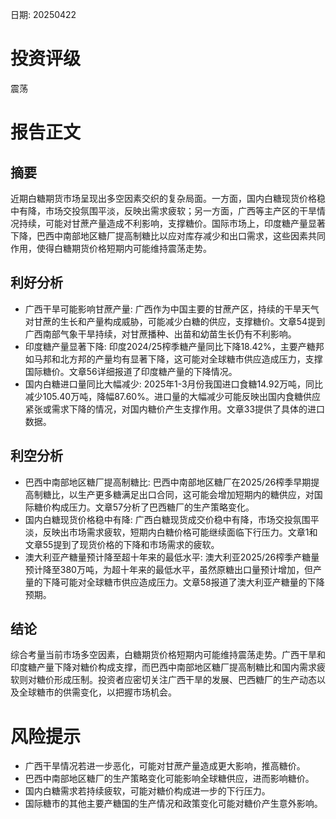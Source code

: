 
日期: 20250422

# 投资评级

震荡

# 报告正文

## 摘要

近期白糖期货市场呈现出多空因素交织的复杂局面。一方面，国内白糖现货价格稳中有降，市场交投氛围平淡，反映出需求疲软；另一方面，广西等主产区的干旱情况持续，可能对甘蔗产量造成不利影响，支撑糖价。国际市场上，印度糖产量显著下降，巴西中南部地区糖厂提高制糖比以应对库存减少和出口需求，这些因素共同作用，使得白糖期货价格短期内可能维持震荡走势。

## 利好分析

* 广西干旱可能影响甘蔗产量: 广西作为中国主要的甘蔗产区，持续的干旱天气对甘蔗的生长和产量构成威胁，可能减少白糖的供应，支撑糖价。文章54提到广西南部气象干旱持续，对甘蔗播种、出苗和幼苗生长仍有不利影响。
* 印度糖产量显著下降: 印度2024/25榨季糖产量同比下降18.42%，主要产糖邦如马邦和北方邦的产量均有显著下降，这可能对全球糖市供应造成压力，支撑国际糖价。文章56详细报道了印度糖产量的下降情况。
* 国内白糖进口量同比大幅减少: 2025年1-3月份我国进口食糖14.92万吨，同比减少105.40万吨，降幅87.60%。进口量的大幅减少可能反映出国内食糖供应紧张或需求下降的情况，对国内糖价产生支撑作用。文章33提供了具体的进口数据。

## 利空分析

* 巴西中南部地区糖厂提高制糖比: 巴西中南部地区糖厂在2025/26榨季早期提高制糖比，以生产更多糖满足出口合同，这可能会增加短期内的糖供应，对国际糖价构成压力。文章57分析了巴西糖厂的生产策略变化。
* 国内白糖现货价格稳中有降: 广西白糖现货成交价稳中有降，市场交投氛围平淡，反映出市场需求疲软，短期内白糖价格可能继续面临下行压力。文章1和文章55提到了现货价格的下降和市场需求的疲软。
* 澳大利亚产糖量预计降至超十年来的最低水平: 澳大利亚2025/26榨季产糖量预计降至380万吨，为超十年来的最低水平，虽然原糖出口量预计增加，但产量的下降可能对全球糖市供应造成压力。文章58报道了澳大利亚产糖量的下降预期。

## 结论

综合考量当前市场多空因素，白糖期货价格短期内可能维持震荡走势。广西干旱和印度糖产量下降对糖价构成支撑，而巴西中南部地区糖厂提高制糖比和国内需求疲软则对糖价形成压制。投资者应密切关注广西干旱的发展、巴西糖厂的生产动态以及全球糖市的供需变化，以把握市场机会。

# 风险提示

* 广西干旱情况若进一步恶化，可能对甘蔗产量造成更大影响，推高糖价。
* 巴西中南部地区糖厂的生产策略变化可能影响全球糖供应，进而影响糖价。
* 国内白糖需求若持续疲软，可能对糖价构成进一步的下行压力。
* 国际糖市的其他主要产糖国的生产情况和政策变化可能对糖价产生意外影响。
